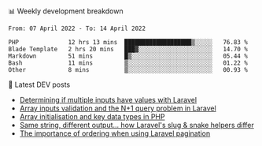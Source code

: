 📊 Weekly development breakdown
<!--START_SECTION:waka-->

```text
From: 07 April 2022 - To: 14 April 2022

PHP              12 hrs 13 mins  ███████████████████▒░░░░░   76.83 %
Blade Template   2 hrs 20 mins   ███▓░░░░░░░░░░░░░░░░░░░░░   14.70 %
Markdown         51 mins         █▒░░░░░░░░░░░░░░░░░░░░░░░   05.44 %
Bash             11 mins         ▒░░░░░░░░░░░░░░░░░░░░░░░░   01.22 %
Other            8 mins          ▒░░░░░░░░░░░░░░░░░░░░░░░░   00.93 %
```

<!--END_SECTION:waka-->

📕 Latest DEV posts
<!-- BLOG-POST-LIST:START -->
- [Determining if multiple inputs have values with Laravel](https://dev.to/michaelvickersuk/determining-if-multiple-inputs-have-values-with-laravel-km6)
- [Array inputs validation and the N+1 query problem in Laravel](https://dev.to/michaelvickersuk/array-inputs-validation-and-the-n1-query-problem-in-laravel-2agb)
- [Array initialisation and key data types in PHP](https://dev.to/michaelvickersuk/array-initialisation-and-key-data-types-in-php-1e5b)
- [Same string, different output... how Laravel&#39;s slug &amp; snake helpers differ](https://dev.to/michaelvickersuk/same-string-different-output-how-laravels-slug-snake-helpers-differ-1ccj)
- [The importance of ordering when using Laravel pagination](https://dev.to/michaelvickersuk/the-importance-of-ordering-when-using-laravel-pagination-1e37)
<!-- BLOG-POST-LIST:END -->
